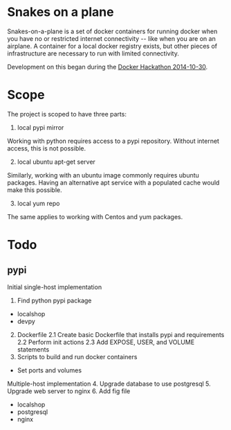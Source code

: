 Snakes on a plane
=================

Snakes-on-a-plane is a set of docker containers for running docker when you have
no or restricted internet connectivity -- like when you are on an airplane. A container
for a local docker registry exists, but other pieces of infrastructure are necessary
to run with limited connectivity.

Development on this began during the [Docker Hackathon 2014-10-30](https://blog.docker.com/2014/10/announcing-docker-global-hack-day-2/).

Scope
=====

The project is scoped to have three parts:

1. local pypi mirror

Working with python requires access to a pypi repository. Without internet access, this is not possible.

2. local ubuntu apt-get server

Similarly, working with an ubuntu image commonly requires ubuntu packages. Having an alternative apt service
with a populated cache would make this possible.

3. local yum repo

The same applies to working with Centos and yum packages.

Todo
====

pypi
----

Initial single-host implementation
1. Find python pypi package
- localshop
- devpy
2. Dockerfile
2.1 Create basic Dockerfile that installs pypi and requirements
2.2 Perform init actions
2.3 Add EXPOSE, USER, and VOLUME statements
3. Scripts to build and run docker containers
- Set ports and volumes

Multiple-host implementation
4. Upgrade database to use postgresql
5. Upgrade web server to nginx
6. Add fig file
- localshop
- postgresql
- nginx
